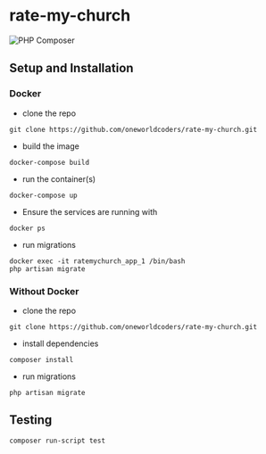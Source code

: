 # rate-my-church

![PHP Composer](https://github.com/oneworldcoders/rate-my-church/workflows/PHP%20Composer/badge.svg)


## Setup and Installation
### Docker
* clone the repo
```
git clone https://github.com/oneworldcoders/rate-my-church.git
```

* build the image
```
docker-compose build
```

* run the container(s)
```
docker-compose up
```
* Ensure the services are running with 
```
docker ps
```
* run migrations
```
docker exec -it ratemychurch_app_1 /bin/bash
php artisan migrate
```

### Without Docker
* clone the repo
```
git clone https://github.com/oneworldcoders/rate-my-church.git
```

* install dependencies
```
composer install
```

* run migrations
```
php artisan migrate
```

## Testing
```
composer run-script test
```